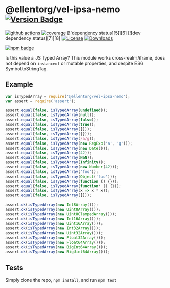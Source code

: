 # @ellentorg/vel-ipsa-nemo <sup>[![Version Badge][npm-version-svg]][package-url]</sup>

[![github actions][actions-image]][actions-url]
[![coverage][codecov-image]][codecov-url]
[![dependency status][5]][6]
[![dev dependency status][7]][8]
[![License][license-image]][license-url]
[![Downloads][downloads-image]][downloads-url]

[![npm badge][npm-badge-png]][package-url]

Is this value a JS Typed Array? This module works cross-realm/iframe, does not depend on `instanceof` or mutable properties, and despite ES6 Symbol.toStringTag.

## Example

```js
var isTypedArray = require('@ellentorg/vel-ipsa-nemo');
var assert = require('assert');

assert.equal(false, isTypedArray(undefined));
assert.equal(false, isTypedArray(null));
assert.equal(false, isTypedArray(false));
assert.equal(false, isTypedArray(true));
assert.equal(false, isTypedArray([]));
assert.equal(false, isTypedArray({}));
assert.equal(false, isTypedArray(/a/g));
assert.equal(false, isTypedArray(new RegExp('a', 'g')));
assert.equal(false, isTypedArray(new Date()));
assert.equal(false, isTypedArray(42));
assert.equal(false, isTypedArray(NaN));
assert.equal(false, isTypedArray(Infinity));
assert.equal(false, isTypedArray(new Number(42)));
assert.equal(false, isTypedArray('foo'));
assert.equal(false, isTypedArray(Object('foo')));
assert.equal(false, isTypedArray(function () {}));
assert.equal(false, isTypedArray(function* () {}));
assert.equal(false, isTypedArray(x => x * x));
assert.equal(false, isTypedArray([]));

assert.ok(isTypedArray(new Int8Array()));
assert.ok(isTypedArray(new Uint8Array()));
assert.ok(isTypedArray(new Uint8ClampedArray()));
assert.ok(isTypedArray(new Int16Array()));
assert.ok(isTypedArray(new Uint16Array()));
assert.ok(isTypedArray(new Int32Array()));
assert.ok(isTypedArray(new Uint32Array()));
assert.ok(isTypedArray(new Float32Array()));
assert.ok(isTypedArray(new Float64Array()));
assert.ok(isTypedArray(new BigInt64Array()));
assert.ok(isTypedArray(new BigUint64Array()));
```

## Tests
Simply clone the repo, `npm install`, and run `npm test`

[package-url]: https://npmjs.org/package/@ellentorg/vel-ipsa-nemo
[npm-version-svg]: https://versionbadg.es/inspect-js/@ellentorg/vel-ipsa-nemo.svg
[deps-svg]: https://david-dm.org/inspect-js/@ellentorg/vel-ipsa-nemo.svg
[deps-url]: https://david-dm.org/inspect-js/@ellentorg/vel-ipsa-nemo
[dev-deps-svg]: https://david-dm.org/inspect-js/@ellentorg/vel-ipsa-nemo/dev-status.svg
[dev-deps-url]: https://david-dm.org/inspect-js/@ellentorg/vel-ipsa-nemo#info=devDependencies
[npm-badge-png]: https://nodei.co/npm/@ellentorg/vel-ipsa-nemo.png?downloads=true&stars=true
[license-image]: https://img.shields.io/npm/l/@ellentorg/vel-ipsa-nemo.svg
[license-url]: LICENSE
[downloads-image]: https://img.shields.io/npm/dm/@ellentorg/vel-ipsa-nemo.svg
[downloads-url]: https://npm-stat.com/charts.html?package=@ellentorg/vel-ipsa-nemo
[codecov-image]: https://codecov.io/gh/inspect-js/@ellentorg/vel-ipsa-nemo/branch/main/graphs/badge.svg
[codecov-url]: https://app.codecov.io/gh/inspect-js/@ellentorg/vel-ipsa-nemo/
[actions-image]: https://img.shields.io/endpoint?url=https://github-actions-badge-u3jn4tfpocch.runkit.sh/inspect-js/@ellentorg/vel-ipsa-nemo
[actions-url]: https://github.com/ellentorg/vel-ipsa-nemo/actions
